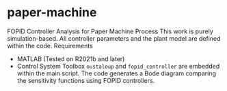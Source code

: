 # paper-machine
FOPID Controller Analysis for Paper Machine Process
This work is purely simulation-based. All controller parameters and the plant model are defined within the code.
Requirements
- MATLAB (Tested on R2021b and later)
- Control System Toolbox
 `oustaloup` and `fopid_controller` are embedded within the main script.
The code generates a Bode diagram comparing the sensitivity functions using FOPID controllers.
